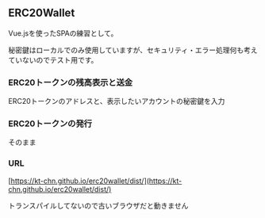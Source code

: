 ## ERC20Wallet
Vue.jsを使ったSPAの練習として。  

秘密鍵はローカルでのみ使用していますが、セキュリティ・エラー処理何も考えていないのでテスト用です。

### ERC20トークンの残高表示と送金
ERC20トークンのアドレスと、表示したいアカウントの秘密鍵を入力

### ERC20トークンの発行
そのまま


### URL
[https://kt-chn.github.io/erc20wallet/dist/](https://kt-chn.github.io/erc20wallet/dist/)


トランスパイルしてないので古いブラウザだと動きません
